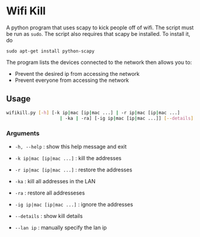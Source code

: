 Wifi Kill
========

A python program that uses scapy to kick people off of wifi. The script must be run as `sudo`. The script also requires that scapy be installed. To install it, do

    sudo apt-get install python-scapy

The program lists the devices connected to the network then allows you to:
 - Prevent the desired ip from accessing the network
 - Prevent everyone from accessing the network

## Usage

```bash
wifikill.py [-h] [-k ip|mac [ip|mac ...] | -r ip|mac [ip|mac ...] 
                    | -ka | -ra] [-ig ip|mac [ip|mac ...]] [--details] [--lan ip]
```

### Arguments
- `-h, --help`
:    show this help message and exit

- `-k ip|mac [ip|mac ...]`
:    kill the addresses

- `-r ip|mac [ip|mac ...]`
:    restore the addresses

- `-ka`
:    kill all addresses in the LAN

- `-ra`
:    restore all addresseses

- `-ig ip|mac [ip|mac ...]`
:    ignore the addresses

- `--details`
:    show kill details

- `--lan ip`
:    manually specify the lan ip